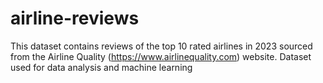 # airline-reviews
This dataset contains reviews of the top 10 rated airlines in 2023 sourced from the Airline Quality (https://www.airlinequality.com) website.  Dataset used for data analysis and machine learning
